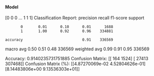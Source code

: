 #### Model
[0 0 0 ... 1 1 1]
Classification Report:
              precision    recall  f1-score   support

           0       0.01      0.10      0.01      1688
           1       1.00      0.92      0.96    334881

    accuracy                           0.91    336569
   macro avg       0.50      0.51      0.48    336569
weighted avg       0.99      0.91      0.95    336569

Accuracy: 0.9140235731751885
Confusion Matrix:
[[   164   1524]
 [ 27413 307468]]
Confusion Matrix (%):
[[4.87270069e-02 4.52804626e-01]
 [8.14483806e+00 9.13536303e+01]]
